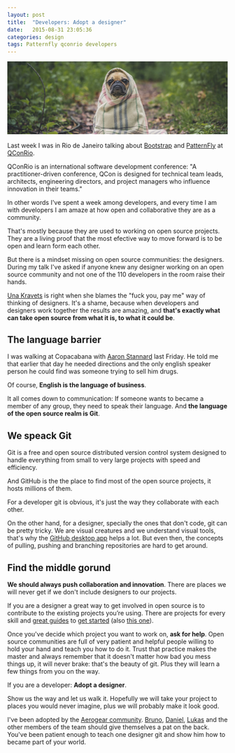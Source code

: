 ```yaml
---
layout: post
title:  "Developers: Adopt a designer"
date:   2015-08-31 23:05:36
categories: design
tags: Patternfly qconrio developers
---
```



![Adopt a deisgner](/img/adopt/adopt.jpg)


Last week I was in Rio de Janeiro talking about [Bootstrap](http://getbootstrap.com) and [PatternFly](https://www.patternfly.org) at [QConRio](http://qconrio.com).

QConRio is an international software development conference: "A practitioner-driven conference, QCon is designed for technical team leads, architects, engineering directors, and project managers who influence innovation in their teams."

In other words I've spent a week among developers, and every time I am with developers I am amaze at how open and collaborative they are as a community.

That's mostly because they are used to working on open source projects. They are a living proof that the most efective way to move forward is to be open and learn form each other.

But there is a mindset missing on open source communities: the designers. During my talk I've asked if anyone knew any designer working on an open source community and not one of the 110 developers in the room raise their hands.

[Una Kravets](https://youtu.be/8qfU1TIoeF4) is right when she blames the "fuck you, pay me" way of thinking of designers. It's a shame, because when developers and designers work together the results are amazing, and **that's exactly what can take open source from what it is, to what it could be**.


## The language barrier

I was walking at Copacabana with [Aaron Stannard](https://twitter.com/Aaronontheweb) last Friday. He told me that earlier that day he needed directions and the only english speaker person he could find was someone trying to sell him drugs.

Of course, **English is the language of business**.

It all comes down to communication: If someone wants to became a member of any group, they need to speak their language. And **the language of the open source realm is Git**.


## We speack Git

Git is a free and open source distributed version control system designed to handle everything from small to very large projects with speed and efficiency.

And GitHub is the the place to find most of the open source projects, it hosts millions of them.

For a developer git is obvious, it's just the way they collaborate with each other.

On the other hand, for a designer, specially the ones that don't code, git can be pretty tricky. We are visual creatures and we understand visual tools, that's why the [GitHub desktop app](https://desktop.github.com/) helps a lot. But even then, the concepts of pulling, pushing and branching repositories are hard to get around.

## Find the middle gorund

**We should always push collaboration and innovation**. There are places we will never get if we don't include designers to our projects.

If you are a designer a great way to get involved in open source is to contribute to the existing projects you’re using. There are projects for every skill and [great guides](https://24ways.org/2014/why-you-should-design-for-open-source/) to [get started](http://blog.teamtreehouse.com/getting-involved-open-source-projects) (also [this one](http://opendesign.foundation/articles/how-designers-can-contribute-to-open-source-projects/)).

Once you've decide which project you want to work on, **ask for help**. Open source communities are full of very patient and helpful people willing to hold your hand and teach you how to do it. Trust that practice makes the master and always remember that it doesn't matter how bad you mess things up, it will never brake: that's the beauty of git. Plus they will learn a few things from you on the way.

If you are a developer: **Adopt a designer**. 

Show us the way and let us walk it. Hopefully we will take your project to places you would never imagine, plus we will probably make it look good.

I've been adopted by the [Aerogear community](https://aerogear.org/). [Bruno](https://twitter.com/abstractj), [Daniel](https://twitter.com/passos), [Lukas](https://twitter.com/lfryc) and the other members of the team should give themselves a pat on the back. You've been patient enough to teach one designer git and show him how to became part of your world.



